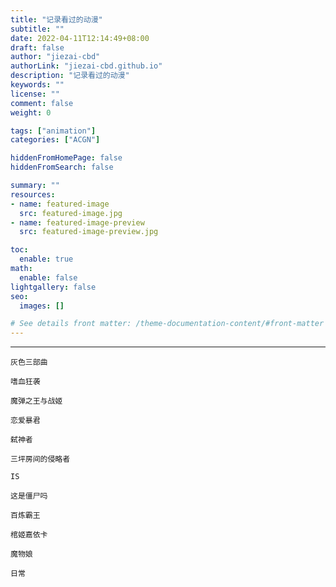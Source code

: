 ```yaml
---
title: "记录看过的动漫"
subtitle: ""
date: 2022-04-11T12:14:49+08:00
draft: false
author: "jiezai-cbd"
authorLink: "jiezai-cbd.github.io"
description: "记录看过的动漫"
keywords: ""
license: ""
comment: false
weight: 0

tags: ["animation"]
categories: ["ACGN"]

hiddenFromHomePage: false
hiddenFromSearch: false

summary: ""
resources:
- name: featured-image
  src: featured-image.jpg
- name: featured-image-preview
  src: featured-image-preview.jpg

toc:
  enable: true
math:
  enable: false
lightgallery: false
seo:
  images: []

# See details front matter: /theme-documentation-content/#front-matter
---
```


<!--more-->



---

```
灰色三部曲

```
```
嗜血狂袭

```
```
魔弹之王与战姬

```
```
恋爱暴君

```
```
弑神者

```
```
三坪房间的侵略者

```
```
IS

```
```
这是僵尸吗

```
```
百炼霸王

```
```
棺姬嘉依卡

```
```
魔物娘

```
```
日常

```
